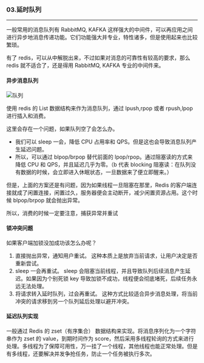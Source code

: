 ### 03.延时队列
---

一般常用的消息队列有 RabbitMQ, KAFKA 这样强大的中间件，可以再应用之间进行异步地消息传递功能。它们功能强大并专业，特性诸多，但是使用起来也比较繁琐。

有了 redis，可以从中解脱出来，不过如果对消息的可靠性有较高的要求，那么 redis 就不适合了，还是得用 RabbitMQ, KAFKA 专业的中间件来。

#### 异步消息队列
![队列](https://kagami-1259053372.cos.ap-chengdu.myqcloud.com/images/15713858888911.jpg)


使用 redis 的 List 数据结构来作为消息队列，通过 lpush,rpop 或者 rpush,lpop 进行插入和消费。

这里会存在一个问题，如果队列空了会怎么办。
* 我们可以 sleep 一会，降低 CPU 占用率和 QPS。但是这也会导致消息队列产生延迟问题。
* 所以，可以通过 blpop/brpop 替代前面的 lpop/rpop。通过阻塞读的方式来降低 CPU 和 QPS，并且延迟几乎为零。（b 代表 blocking 阻塞读：在队列没有数据的时候，会立即进入休眠状态，一旦数据来了便立即醒来。）

但是，上面的方案还是有问题，因为如果线程一旦阻塞在那里，Redis 的客户端连接就成了闲置连接，闲置过久，服务器便会主动断开，减少闲置资源占用。这个时候 blpop/brpop 就会抛出异常。

所以，消费的时候一定要注意，捕获异常并重试

#### 锁冲突问题
如果客户端加锁没加成功该怎么办呢？
1. 直接抛出异常，通知用户重试。
    这种本质上是放弃当前请求，让用户决定是否重新尝试。
2. sleep 一会再重试。
    sleep 会阻塞当前线程，并且导致队列后续消息产生延迟。如果因为个别死锁 key 导致加锁不成功，线程便会彻底堵死，后续任务永远无法处理。
3. 将请求转入延时队列，过会再重试。
    这种方式比较适合异步消息处理，将当前冲突的请求移到另一个队列延后处理以避开冲突。
    
#### 延迟队列实现
一般通过 Redis 的 zset（有序集合） 数据结构来实现。将消息序列化为一个字符串作为 zset 的 value，到期时间作为 score，然后采用多线程轮询的方式来进行处理。多线程为了保障可用性，万一挂了一个线程，其他线程也能正常处理。但是有多线程，还要解决并发争抢任务，防止一个任务被执行多次。
